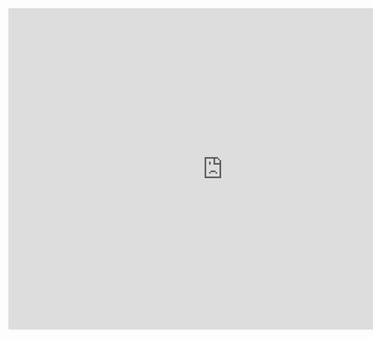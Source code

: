 <iframe src="https://data.oecd.org/chart/5Pez" width="860" height="645" style="border: 0" mozallowfullscreen="true" webkitallowfullscreen="true" allowfullscreen="true"><a href="https://data.oecd.org/chart/5Pez" target="_blank">OECD Chart: General government debt, Total, % of GDP, Annual, 2015 – 2018</a></iframe>
